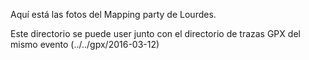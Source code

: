 Aquí está las fotos del Mapping party de Lourdes.

Este directorio se puede user junto con el directorio de trazas GPX del mismo evento (../../gpx/2016-03-12)

